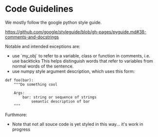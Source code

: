 # Code Guidelines

We mostly follow the google python style guide.

https://github.com/google/styleguide/blob/gh-pages/pyguide.md#38-comments-and-docstrings

Notable and intended exceptions are:
 
 * use \`my_obj\` to refer to a variable, class or function in comments, i.e. use backticks This helps distinguish words that refer to variables from 
 normal words of the sentence. 
 * use numpy style argument description, which uses this form:
```
def foo(bar):
    """Do something cool
    
    Args:
        bar: string or sequence of strings
            semantic description of bar
    """
``` 

Furthmore:
 *  Note that not all souce code is yet styled in this way... it's work in progress


